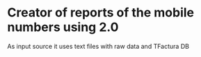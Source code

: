 # Creator of reports of the mobile numbers using 2.0 

As input source it uses text files with raw data and TFactura DB
